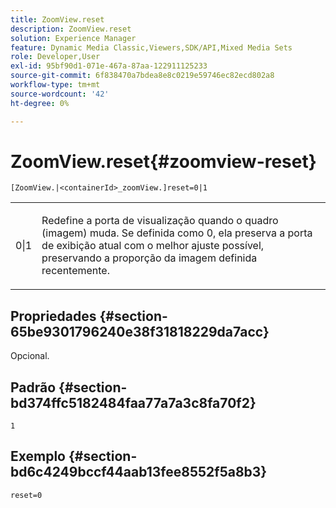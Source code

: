 ```yaml
---
title: ZoomView.reset
description: ZoomView.reset
solution: Experience Manager
feature: Dynamic Media Classic,Viewers,SDK/API,Mixed Media Sets
role: Developer,User
exl-id: 95bf90d1-071e-467a-87aa-122911125233
source-git-commit: 6f838470a7bdea8e8c0219e59746ec82ecd802a8
workflow-type: tm+mt
source-wordcount: '42'
ht-degree: 0%

---
```


# ZoomView.reset{#zoomview-reset}

`[ZoomView.|<containerId>_zoomView.]reset=0|1`

<table id="table_49FFD1BC53B846F09A6D214BC8C5C3FE"> 
 <tbody> 
  <tr> 
   <td colname="col1"> <p> <span class="codeph"> 0|1</span> </p> </td> 
   <td colname="col2"> <p> Redefine a porta de visualização quando o quadro (imagem) muda. Se definida como <span class="codeph"> 0</span>, ela preserva a porta de exibição atual com o melhor ajuste possível, preservando a proporção da imagem definida recentemente. </p> </td> 
  </tr> 
 </tbody> 
</table>

## Propriedades {#section-65be9301796240e38f31818229da7acc}

Opcional.

## Padrão {#section-bd374ffc5182484faa77a7a3c8fa70f2}

`1`

## Exemplo {#section-bd6c4249bccf44aab13fee8552f5a8b3}

`reset=0`
